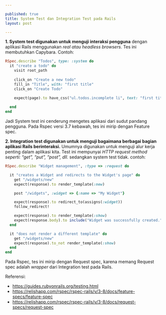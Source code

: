 ```yaml
---

published: true
title: System Test dan Integration Test pada Rails
layout: post

---
```


**1. System test digunakan untuk menguji interaksi pengguna** dengan aplikasi Rails menggunakan _real atau headless browsers_. 
Tes ini membutuhkan Capybara. Contoh:

```ruby
RSpec.describe "Todos", type: :system do
  it "create a todo" do
    visit root_path
    
    click_on "Create a new todo"
    fill_in "Title", with: "first title"
    click_on "Create Todo"  

    expect(page).to have_css("ul.todos.incomplete li", text: "first title")
    
  end
end
```

Jadi System test ini cenderung mengetes aplikasi dari sudut pandang pengguna. 
Pada Rspec versi 3.7 kebawah, tes ini mirip dengan Feature spec.

**2. Integration test digunakan untuk menguji bagaimana berbagai bagian aplikasi Rails berinteraksi.**
Umumnya digunakan untuk menguji alur kerja penting dalam aplikasi kita. 
Test ini mempunyai _HTTP request method seperti: “get”, “put”, “post”, dll._ sedangkan system test tidak. contoh:

```ruby
RSpec.describe "Widget management", :type => :request do

  it "creates a Widget and redirects to the Widget's page" do
    get "/widgets/new"
    expect(response).to render_template(:new)

    post "/widgets", :widget => {:name => "My Widget"}

    expect(response).to redirect_to(assigns(:widget))
    follow_redirect!

    expect(response).to render_template(:show)
    expect(response.body).to include("Widget was successfully created.")
  end

  it "does not render a different template" do
    get "/widgets/new"
    expect(response).to_not render_template(:show)
  end
end
```
Pada Rspec, tes ini mirip dengan Request spec, karena memang Request spec adalah _wrapper_ dari Integration test pada Rails.

Referensi:
- https://guides.rubyonrails.org/testing.html
- https://relishapp.com/rspec/rspec-rails/v/3-8/docs/feature-specs/feature-spec
- https://relishapp.com/rspec/rspec-rails/v/3-8/docs/request-specs/request-spec